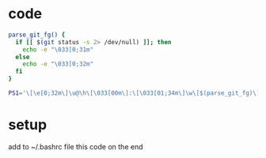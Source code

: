 # code
```sh
parse_git_fg() {
  if [[ $(git status -s 2> /dev/null) ]]; then
    echo -e "\033[0;31m"
  else
    echo -e "\033[0;32m"
  fi
}

PS1='\[\e[0;32m\]\u@\h\[\033[00m\]:\[\033[01;34m\]\w\[$(parse_git_fg)\]$(__git_ps1)\[\033[0;32m\]\[\033[0m\]\$ '
```

# setup
 add to ~/.bashrc file this code on the end